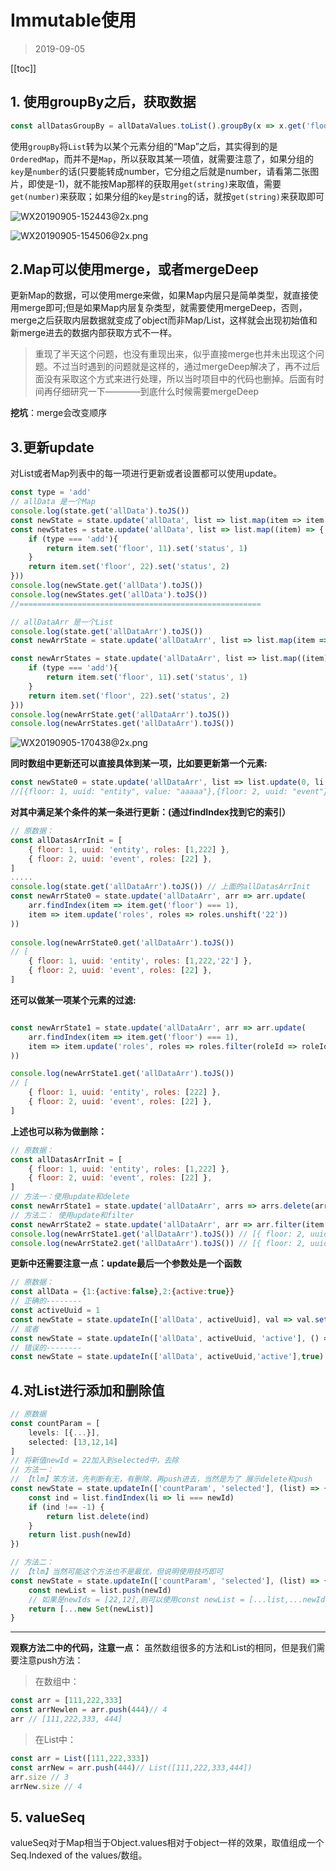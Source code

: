 # Immutable使用

>2019-09-05
<tag-part tagName="immutable"/>

[[toc]]
## 1. 使用groupBy之后，获取数据

```js
const allDatasGroupBy = allDataValues.toList().groupBy(x => x.get('floor'))
```

使用`groupBy`将`List`转为以某个元素分组的“Map”之后，其实得到的是`OrderedMap`，而并不是`Map`，所以获取其某一项值，就需要注意了，如果分组的`key`是`number`的话(只要能转成number，它分组之后就是number，请看第二张图片，即使是-1)，就不能按Map那样的获取用`get(string)`来取值，需要`get(number)`来获取；如果分组的`key`是`string`的话，就按`get(string)`来获取即可

![WX20190905-152443@2x.png](https://i.loli.net/2019/09/05/ULoMPwTGKpR2cva.png)

![WX20190905-154506@2x.png](https://i.loli.net/2019/09/05/6olAYTbVpGIOd95.png)

## 2.Map可以使用merge，或者mergeDeep

更新Map的数据，可以使用merge来做，如果Map内层只是简单类型，就直接使用merge即可;但是如果Map内层复杂类型，就需要使用mergeDeep，否则，merge之后获取内层数据就变成了object而非Map/List，这样就会出现初始值和新merge进去的数据内部获取方式不一样。

> 重现了半天这个问题，也没有重现出来，似乎直接merge也并未出现这个问题。不过当时遇到的问题就是这样的，通过mergeDeep解决了，再不过后面没有采取这个方式来进行处理，所以当时项目中的代码也删掉。后面有时间再仔细研究一下————到底什么时候需要mergeDeep

**挖坑**：merge会改变顺序

## 3.更新update

对List或者Map列表中的每一项进行更新或者设置都可以使用update。

```js
const type = 'add'
// allData 是一个Map
console.log(state.get('allData').toJS())
const newState = state.update('allData', list => list.map(item => item.set('floor', 111111)))
const newStates = state.update('allData', list => list.map((item) => {
    if (type === 'add'){
        return item.set('floor', 11).set('status', 1)
    }
    return item.set('floor', 22).set('status', 2)
}))
console.log(newState.get('allData').toJS())
console.log(newStates.get('allData').toJS())
//======================================================

// allDataArr 是一个List
console.log(state.get('allDataArr').toJS())
const newArrState = state.update('allDataArr', list => list.map(item => item.set('floor', 111111)))

const newArrStates = state.update('allDataArr', list => list.map((item) => {
    if (type === 'add'){
        return item.set('floor', 11).set('status', 1)
    }
    return item.set('floor', 22).set('status', 2)
}))
console.log(newArrState.get('allDataArr').toJS())
console.log(newArrStates.get('allDataArr').toJS())

```

![WX20190905-170438@2x.png](https://i.loli.net/2019/09/05/I7VCr4gcbsDqxmE.png)


**同时数组中更新还可以直接具体到某一项，比如要更新第一个元素:**

```js
const newState0 = state.update('allDataArr', list => list.update(0, li => li.set('value', newName))) 
//[{floor: 1, uuid: "entity", value: "aaaaa"},{floor: 2, uuid: "event"}]
```

**对其中满足某个条件的某一条进行更新：(通过findIndex找到它的索引）**

```js
// 原数据：
const allDatasArrInit = [
    { floor: 1, uuid: 'entity', roles: [1,222] },
    { floor: 2, uuid: 'event', roles: [22] },
]
.....
console.log(state.get('allDataArr').toJS()) // 上面的allDatasArrInit
const newArrState0 = state.update('allDataArr', arr => arr.update( 
    arr.findIndex(item => item.get('floor') === 1), 
    item => item.update('roles', roles => roles.unshift('22'))
))
   
console.log(newArrState0.get('allDataArr').toJS()) 
// [
    { floor: 1, uuid: 'entity', roles: [1,222,'22'] },
    { floor: 2, uuid: 'event', roles: [22] },
]

```

**还可以做某一项某个元素的过滤:**

```js

const newArrState1 = state.update('allDataArr', arr => arr.update( 
    arr.findIndex(item => item.get('floor') === 1), 
    item => item.update('roles', roles => roles.filter(roleId => roleId !== 1))
))

console.log(newArrState1.get('allDataArr').toJS()) 
// [
    { floor: 1, uuid: 'entity', roles: [222] },
    { floor: 2, uuid: 'event', roles: [22] },
]
```

**上述也可以称为做删除：**

```js
// 原数据：
const allDatasArrInit = [
    { floor: 1, uuid: 'entity', roles: [1,222] },
    { floor: 2, uuid: 'event', roles: [22] },
]
// 方法一：使用update和delete
const newArrState1 = state.update('allDataArr', arrs => arrs.delete(arrs.findIndex(item => item.get('floor') === 1)))
// 方法二： 使用update和filter
const newArrState2 = state.update('allDataArr', arr => arr.filter(item => item.get('floor') !== 1))
console.log(newArrState1.get('allDataArr').toJS()) // [{ floor: 2, uuid: 'event', roles: [22] }]
console.log(newArrState2.get('allDataArr').toJS()) // [{ floor: 2, uuid: 'event', roles: [22] }]
```

**更新中还需要注意一点：update最后一个参数处是一个函数**


```js
// 原数据：
const allData = {1:{active:false},2:{active:true}}
// 正确的--------
const activeUuid = 1
const newState = state.updateIn(['allData', activeUuid], val => val.set('active', true))
// 或者
const newState = state.updateIn(['allData', activeUuid, 'active'], () => true)
// 错误的--------
const newState = state.updateIn(['allData', activeUuid,'active'],true)
```

## 4.对List进行添加和删除值

```js
// 原数据
const countParam = [
	levels: [{...}],
	selected: [13,12,14]
]
// 将新值newId = 22加入到selected中，去除
// 方法一：
// 【tlm】笨方法，先判断有无，有删除，再push进去，当然是为了 展示delete和push
const newState = state.updateIn(['countParam', 'selected'], (list) => { 
	const ind = list.findIndex(li => li === newId) 
	if (ind !== -1) { 
		return list.delete(ind) 
	} 
	return list.push(newId)
})

// 方法二：
// 【tlm】当然可能这个方法也不是最优，但说明使用技巧即可
const newState = state.updateIn(['countParam', 'selected'], (list) => {
	const newList = list.push(newId)
	// 如果是newIds = [22,12],则可以使用const newList = [...list,...newIds]
	return [...new Set(newList)]
}
```

***

**观察方法二中的代码，注意一点：**
虽然数组很多的方法和List的相同，但是我们需要注意push方法：

>在数组中： 

```js
const arr = [111,222,333]
const arrNewlen = arr.push(444)// 4
arr // [111,222,333, 444]
```
>在List中：

```js
const arr = List([111,222,333])
const arrNew = arr.push(444)// List([111,222,333,444])
arr.size // 3
arrNew.size // 4
```

## 5. valueSeq

valueSeq对于Map相当于Object.values相对于object一样的效果，取值组成一个Seq.Indexed of the values/数组。